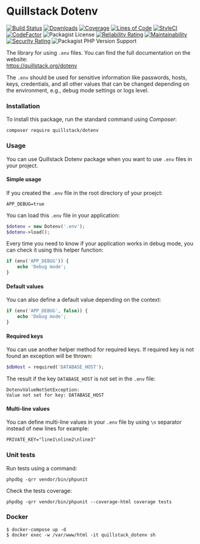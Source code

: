 # Quillstack Dotenv

[![Build Status](https://app.travis-ci.com/quillstack/dotenv.svg?branch=main)](https://app.travis-ci.com/quillstack/dotenv)
[![Downloads](https://img.shields.io/packagist/dt/quillstack/dotenv.svg)](https://packagist.org/packages/quillstack/dotenv)
[![Coverage](https://sonarcloud.io/api/project_badges/measure?project=quillstack_dotenv&metric=coverage)](https://sonarcloud.io/dashboard?id=quillstack_dotenv)
[![Lines of Code](https://sonarcloud.io/api/project_badges/measure?project=quillstack_dotenv&metric=ncloc)](https://sonarcloud.io/dashboard?id=quillstack_dotenv)
[![StyleCI](https://github.styleci.io/repos/303510748/shield?branch=main)](https://github.styleci.io/repos/303510748?branch=main)
[![CodeFactor](https://www.codefactor.io/repository/github/quillstack/dotenv/badge)](https://www.codefactor.io/repository/github/quillstack/dotenv)
![Packagist License](https://img.shields.io/packagist/l/quillstack/dotenv)
[![Reliability Rating](https://sonarcloud.io/api/project_badges/measure?project=quillstack_dotenv&metric=reliability_rating)](https://sonarcloud.io/dashboard?id=quillstack_dotenv)
[![Maintainability](https://api.codeclimate.com/v1/badges/df220a266c66f5b4c19c/maintainability)](https://codeclimate.com/github/quillstack/dotenv/maintainability)
[![Security Rating](https://sonarcloud.io/api/project_badges/measure?project=quillstack_dotenv&metric=security_rating)](https://sonarcloud.io/dashboard?id=quillstack_dotenv)
![Packagist PHP Version Support](https://img.shields.io/packagist/php-v/quillstack/dotenv)

The library for using `.env` files. You can find the full documentation on the website: \
https://quillstack.org/dotenv

The `.env` should be used for sensitive information like passwords, hosts, keys, credentials, and all other values that 
can be changed depending on the environment, e.g., debug mode settings or logs level. 

### Installation

To install this package, run the standard command using _Composer_:

```shell
composer require quillstack/dotenv
```

### Usage

You can use Quillstack Dotenv package when you want to use `.env` files in your project.

#### Simple usage

If you created the `.env` file in the root directory of your proejct:

```shell
APP_DEBUG=true
```

You can load this `.env` file in your application:

```php
$dotenv = new Dotenv('.env');
$dotenv->load();
```

Every time you need to know if your application works in debug mode, you can check it using this helper function:

```php
if (env('APP_DEBUG')) {
    echo 'Debug mode';
}
```

#### Default values

You can also define a default value depending on the context:

```php
if (env('APP_DEBUG', false)) {
    echo 'Debug mode';
}
```

#### Required keys

You can use another helper method for required keys. If required key is not found
an exception will be thrown:

```php
$dbHost = required('DATABASE_HOST');
```

The result if the key `DATABASE_HOST` is not set in the `.env` file:

```text
DotenvValueNotSetException:
Value not set for key: DATABASE_HOST
```

#### Multi-line values

You can define multi-line values in your `.env` file by using `\n` separator instead of new lines for example:

```text
PRIVATE_KEY="line1\nline2\nline3"
```

### Unit tests
Run tests using a command:

```shell
phpdbg -qrr vendor/bin/phpunit
```

Check the tests coverage:

```shell
phpdbg -qrr vendor/bin/phpunit --coverage-html coverage tests
```

### Docker

```shell
$ docker-compose up -d
$ docker exec -w /var/www/html -it quillstack_dotenv sh
```
